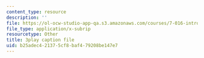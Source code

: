 ```yaml
---
content_type: resource
description: ''
file: https://ol-ocw-studio-app-qa.s3.amazonaws.com/courses/7-016-introductory-biology-fall-2018/b25adec421375cf8baf479208be147e7_mvjXFh4P08I.vtt
file_type: application/x-subrip
resourcetype: Other
title: 3play caption file
uid: b25adec4-2137-5cf8-baf4-79208be147e7
---
```

